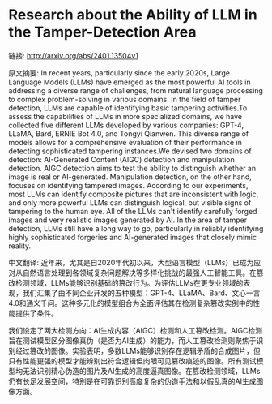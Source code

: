 # Research about the Ability of LLM in the Tamper-Detection Area

链接: http://arxiv.org/abs/2401.13504v1

原文摘要:
In recent years, particularly since the early 2020s, Large Language Models
(LLMs) have emerged as the most powerful AI tools in addressing a diverse range
of challenges, from natural language processing to complex problem-solving in
various domains. In the field of tamper detection, LLMs are capable of
identifying basic tampering activities.To assess the capabilities of LLMs in
more specialized domains, we have collected five different LLMs developed by
various companies: GPT-4, LLaMA, Bard, ERNIE Bot 4.0, and Tongyi Qianwen. This
diverse range of models allows for a comprehensive evaluation of their
performance in detecting sophisticated tampering instances.We devised two
domains of detection: AI-Generated Content (AIGC) detection and manipulation
detection. AIGC detection aims to test the ability to distinguish whether an
image is real or AI-generated. Manipulation detection, on the other hand,
focuses on identifying tampered images. According to our experiments, most LLMs
can identify composite pictures that are inconsistent with logic, and only more
powerful LLMs can distinguish logical, but visible signs of tampering to the
human eye. All of the LLMs can't identify carefully forged images and very
realistic images generated by AI. In the area of tamper detection, LLMs still
have a long way to go, particularly in reliably identifying highly
sophisticated forgeries and AI-generated images that closely mimic reality.

中文翻译:
近年来，尤其是自2020年代初以来，大型语言模型（LLMs）已成为应对从自然语言处理到各领域复杂问题解决等多样化挑战的最强人工智能工具。在篡改检测领域，LLMs能够识别基础的篡改行为。为评估LLMs在更专业领域的表现，我们汇集了由不同企业开发的五种模型：GPT-4、LLaMA、Bard、文心一言4.0和通义千问。这种多元化的模型组合为全面评估其在检测复杂篡改实例中的性能提供了条件。

我们设定了两大检测方向：AI生成内容（AIGC）检测和人工篡改检测。AIGC检测旨在测试模型区分图像真伪（是否为AI生成）的能力，而人工篡改检测则聚焦于识别经过篡改的图像。实验表明，多数LLMs能够识别存在逻辑矛盾的合成图片，但只有性能更强的模型才能辨别出符合逻辑但肉眼可见篡改痕迹的图像。所有测试模型均无法识别精心伪造的图片及AI生成的高度逼真图像。在篡改检测领域，LLMs仍有长足发展空间，特别是在可靠识别高度复杂的伪造手法和以假乱真的AI生成图像方面。
